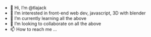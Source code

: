 - 👋 Hi, I’m @tlajack
- 👀 I’m interested in front-end web dev, javascript, 3D with blender
- 🌱 I’m currently learning all the above
- 💞️ I’m looking to collaborate on all the above
- 📫 How to reach me ...
